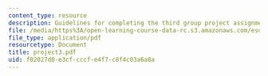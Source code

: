 ```yaml
---
content_type: resource
description: Guidelines for completing the third group project assignment.
file: /media/https%3A/open-learning-course-data-rc.s3.amazonaws.com/esd-04j-frameworks-and-models-in-engineering-systems-engineering-system-design-spring-2007/f02027d0e3cfcccfe4f7c8f4c03a6a8a_project3.pdf
file_type: application/pdf
resourcetype: Document
title: project3.pdf
uid: f02027d0-e3cf-cccf-e4f7-c8f4c03a6a8a
---
```

